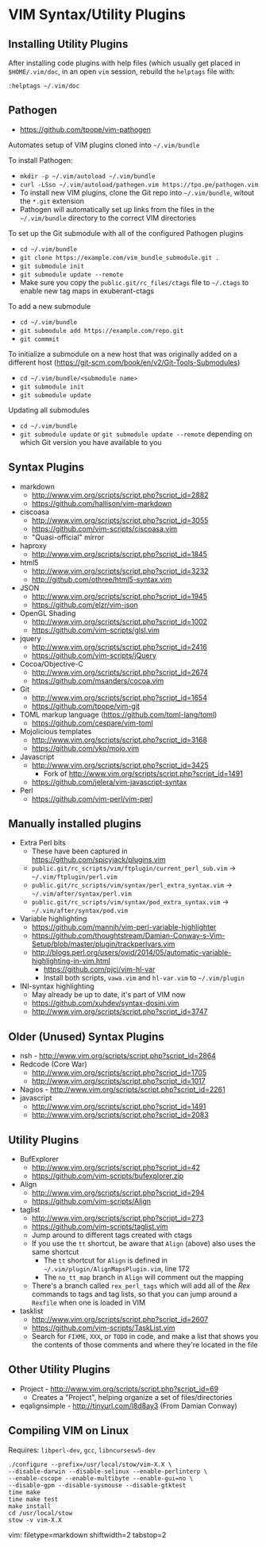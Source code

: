 # VIM Syntax/Utility Plugins #

## Installing Utility Plugins ##

After installing code plugins with help files (which usually get placed in
`$HOME/.vim/doc`, in an open `vim` session, rebuild the `helptags` file with:

    :helptags ~/.vim/doc

## Pathogen ##
- https://github.com/tpope/vim-pathogen

Automates setup of VIM plugins cloned into `~/.vim/bundle`

To install Pathogen:
  - `mkdir -p ~/.vim/autoload ~/.vim/bundle`
  - `curl -LSso ~/.vim/autoload/pathogen.vim https://tpo.pe/pathogen.vim`
- To install new VIM plugins, clone the Git repo into `~/.vim/bundle`, witout
  the `*.git` extension
- Pathogen will automatically set up links from the files in the
`~/.vim/bundle` directory to the correct VIM directories

To set up the Git submodule with all of the configured Pathogen plugins
- `cd ~/.vim/bundle`
- `git clone https://example.com/vim_bundle_submodule.git .`
- `git submodule init`
- `git submodule update --remote`
- Make sure you copy the `public.git/rc_files/ctags` file to `~/.ctags` to
  enable new tag maps in exuberant-ctags

To add a new submodule
- `cd ~/.vim/bundle`
- `git submodule add https://example.com/repo.git`
- `git commmit`

To initialize a submodule on a new host that was originally added on a
different host (https://git-scm.com/book/en/v2/Git-Tools-Submodules)
- `cd ~/.vim/bundle/<submodule name>`
- `git submodule init`
- `git submodule update`

Updating all submodules
- `cd ~/.vim/bundle`
- `git submodule update` or `git submodule update --remote` depending on which
  Git version you have available to you

## Syntax Plugins ##
- markdown
  - http://www.vim.org/scripts/script.php?script_id=2882
  - https://github.com/hallison/vim-markdown
- ciscoasa
  - http://www.vim.org/scripts/script.php?script_id=3055
  - https://github.com/vim-scripts/ciscoasa.vim
  - "Quasi-official" mirror
- haproxy
  - http://www.vim.org/scripts/script.php?script_id=1845
- html5
  - http://www.vim.org/scripts/script.php?script_id=3232
  - http://github.com/othree/html5-syntax.vim
- JSON
  - http://www.vim.org/scripts/script.php?script_id=1945
  - https://github.com/elzr/vim-json
- OpenGL Shading
  - http://www.vim.org/scripts/script.php?script_id=1002
  - https://github.com/vim-scripts/glsl.vim
- jquery
  - http://www.vim.org/scripts/script.php?script_id=2416
  - https://github.com/vim-scripts/jQuery
- Cocoa/Objective-C
  - http://www.vim.org/scripts/script.php?script_id=2674
  - https://github.com/msanders/cocoa.vim
- Git
  - http://www.vim.org/scripts/script.php?script_id=1654
  - https://github.com/tpope/vim-git
- TOML markup language (https://github.com/toml-lang/toml) 
  - https://github.com/cespare/vim-toml
- Mojolicious templates
  - http://www.vim.org/scripts/script.php?script_id=3168
  - https://github.com/yko/mojo.vim
- Javascript
  - http://www.vim.org/scripts/script.php?script_id=3425
    - Fork of http://www.vim.org/scripts/script.php?script_id=1491
  - https://github.com/jelera/vim-javascript-syntax
- Perl
  - https://github.com/vim-perl/vim-perl

## Manually installed plugins ##
- Extra Perl bits
  - These have been captured in https://github.com/spicyjack/plugins.vim
  - `public.git/rc_scripts/vim/ftplugin/current_perl_sub.vim` ->
    `~/.vim/ftplugin/perl.vim`
  - `public.git/rc_scripts/vim/syntax/perl_extra_syntax.vim` ->
    `~/.vim/after/syntax/perl.vim`
  - `public.git/rc_scripts/vim/syntax/pod_extra_syntax.vim` ->
    `~/.vim/after/syntax/pod.vim`
- Variable highlighting
  - https://github.com/mannih/vim-perl-variable-highlighter
  - https://github.com/thoughtstream/Damian-Conway-s-Vim-Setup/blob/master/plugin/trackperlvars.vim
  - http://blogs.perl.org/users/ovid/2014/05/automatic-variable-highlighting-in-vim.html
    - https://github.com/pjcj/vim-hl-var
    - Install both scripts, `vawa.vim` and `hl-var.vim` to `~/.vim/plugin`
- INI-syntax highlighting
  - May already be up to date, it's part of VIM now
  - https://github.com/xuhdev/syntax-dosini.vim
  - http://www.vim.org/scripts/script.php?script_id=3747

## Older (Unused) Syntax Plugins ##
- nsh - http://www.vim.org/scripts/script.php?script_id=2864
- Redcode  (Core War)
  - http://www.vim.org/scripts/script.php?script_id=1705
  - http://www.vim.org/scripts/script.php?script_id=1017
- Nagios - http://www.vim.org/scripts/script.php?script_id=2261
- javascript
  - http://www.vim.org/scripts/script.php?script_id=1491
  - http://www.vim.org/scripts/script.php?script_id=2083

## Utility Plugins ##
- BufExplorer
  - http://www.vim.org/scripts/script.php?script_id=42
  - https://github.com/vim-scripts/bufexplorer.zip
- Align
  - http://www.vim.org/scripts/script.php?script_id=294
  - https://github.com/vim-scripts/Align
- taglist
  - http://www.vim.org/scripts/script.php?script_id=273
  - https://github.com/vim-scripts/taglist.vim
  - Jump around to different tags created with ctags
  - If you use the `tt` shortcut, be aware that `Align` (above) also uses the
    same shortcut
    - The `tt` shortcut for `Align` is defined in
      `~/.vim/plugin/AlignMapsPlugin.vim`, line 172
    - The `no_tt_map` branch in `Align` will comment out the mapping
  - There's a branch called `rex_perl_tags` which will add all of the _Rex_
    commands to tags and tag lists, so that you can jump around a `Rexfile`
    when one is loaded in VIM
- tasklist
  - http://www.vim.org/scripts/script.php?script_id=2607
  - https://github.com/vim-scripts/TaskList.vim
  - Search for `FIXME`, `XXX`, or `TODO` in code, and make a list that shows
    you the contents of those comments and where they're located in the file

## Other Utility Plugins ##
- Project - http://www.vim.org/scripts/script.php?script_id=69
  - Creates a "Project", helping organize a set of files/directories
- eqalignsimple - http://tinyurl.com/l8d8ay3 (From Damian Conway)

## Compiling VIM on Linux ##
Requires: `libperl-dev`, `gcc`, `libncursesw5-dev`

    ./configure --prefix=/usr/local/stow/vim-X.X \
    --disable-darwin --disable-selinux --enable-perlinterp \
    --enable-cscope --enable-multibyte --enable-gui=no \
    --disable-gpm --disable-sysmouse --disable-gtktest
    time make
    time make test
    make install
    cd /usr/local/stow
    stow -v vim-X.X

vim: filetype=markdown shiftwidth=2 tabstop=2
